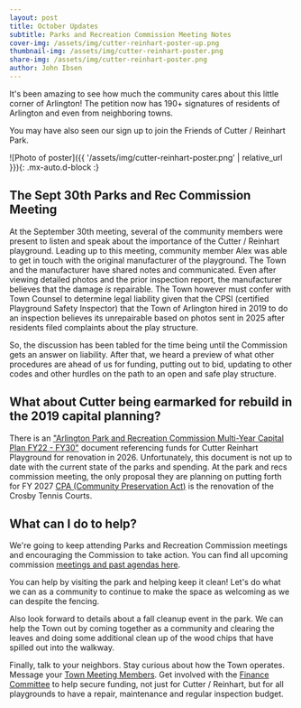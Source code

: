 ```yaml
---
layout: post
title: October Updates
subtitle: Parks and Recreation Commission Meeting Notes
cover-img: /assets/img/cutter-reinhart-poster-up.png
thumbnail-img: /assets/img/cutter-reinhart-poster.png
share-img: /assets/img/cutter-reinhart-poster.png
author: John Ibsen
---
```


It's been amazing to see how much the community cares about this little corner of Arlington! The petition now has 190+ signatures of residents of Arlington and even from neighboring towns.

You may have also seen our sign up to join the Friends of Cutter / Reinhart Park.

![Photo of poster]({{ '/assets/img/cutter-reinhart-poster.png' | relative_url }}){: .mx-auto.d-block :}

## The Sept 30th Parks and Rec Commission Meeting

At the September 30th meeting, several of the community members were present to listen and speak about the importance of the Cutter / Reinhart playground. Leading up to this meeting, community member Alex was able to get in touch with the original manufacturer of the playground. The Town and the manufacturer have shared notes and communicated. Even after viewing detailed photos and the prior inspection report, the manufacturer believes that the damage *is* repairable. The Town however must confer with Town Counsel to determine legal liability given that the CPSI (certified Playground Safety Inspector) that the Town of Arlington hired in 2019 to do an inspection believes its unrepairable based on photos sent in 2025 after residents filed complaints about the play structure.

So, the discussion has been tabled for the time being until the Commission gets an answer on liability. After that, we heard a preview of what other procedures are ahead of us for funding, putting out to bid, updating to other codes and other hurdles on the path to an open and safe play structure.

## What about Cutter being earmarked for rebuild in the 2019 capital planning?

There is an ["Arlington Park and Recreation Commission Multi-Year Capital Plan FY22 - FY30"](https://www.arlingtonma.gov/home/showpublisheddocument/54961/637499393390230000) document referencing funds for Cutter Reinhart Playground for renovation in 2026. Unfortunately, this document is not up to date with the current state of the parks and spending. At the park and recs commission meeting, the only proposal they are planning on putting forth for FY 2027 [CPA (Community Preservation Act)](https://www.arlingtonma.gov/town-governance/boards-and-committees/community-preservation-act-committee-cpac) is the renovation of the Crosby Tennis Courts.

## What can I do to help?

We're going to keep attending Parks and Recreation Commission meetings and encouraging the Commission to take action. You can find all upcoming commission [meetings and past agendas here](https://www.arlingtonma.gov/town-governance/boards-and-committees/park-recreation-commission/agendas-minutes).

You can help by visiting the park and helping keep it clean! Let's do what we can as a community to continue to make the space as welcoming as we can despite the fencing.

Also look forward to details about a fall cleanup event in the park. We can help the Town out by coming together as a community and clearing the leaves and doing some additional clean up of the wood chips that have spilled out into the walkway.

Finally, talk to your neighbors. Stay curious about how the Town operates. Message your [Town Meeting Members](https://www.arlingtonma.gov/home/showpublisheddocument/73629/638864520734830000). Get involved with the [Finance Committee](https://www.arlingtonma.gov/town-governance/boards-and-committees/finance-committee) to help secure funding, not just for Cutter / Reinhart, but for all playgrounds to have a repair, maintenance and regular inspection budget.
